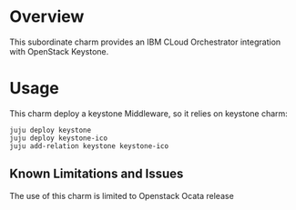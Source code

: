 # Overview

This subordinate charm provides an IBM CLoud Orchestrator integration with
OpenStack Keystone.


# Usage

This charm deploy a keystone Middleware, so it relies on keystone charm:

    juju deploy keystone
    juju deploy keystone-ico
    juju add-relation keystone keystone-ico

## Known Limitations and Issues

The use of this charm is limited to Openstack Ocata release